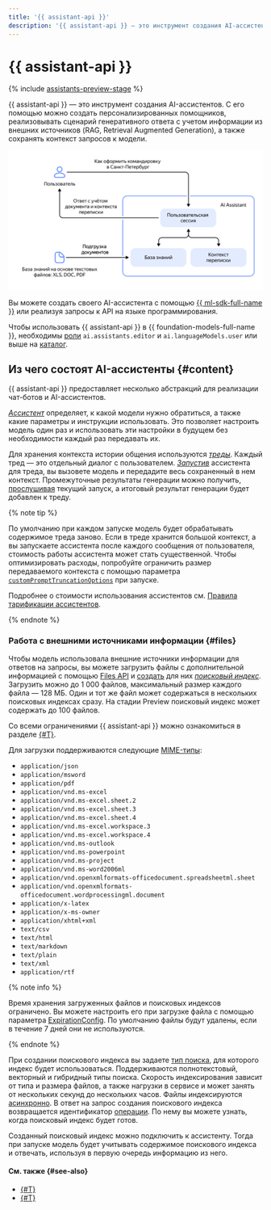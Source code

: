 ```yaml
---
title: '{{ assistant-api }}'
description: '{{ assistant-api }} — это инструмент создания AI-ассистентов.'
---
```


# {{ assistant-api }}

{% include [assistants-preview-stage](../../../_includes/foundation-models/assistants-preview-stage.md) %}

{{ assistant-api }} — это инструмент создания AI-ассистентов. С его помощью можно создать персонализированных помощников, реализовывать сценарий генеративного ответа с учетом информации из внешних источников (RAG, Retrieval Augmented Generation), а также сохранять контекст запросов к модели.

![ai-assistant](../../../_assets/foundation-models/ai-assistant.svg)

Вы можете создать своего AI-ассистента с помощью [{{ ml-sdk-full-name }}](../../sdk/index.md) или реализуя запросы к API на языке программирования.

Чтобы использовать {{ assistant-api }} в {{ foundation-models-full-name }}, необходимы [роли](../../security/index.md#service-roles) `ai.assistants.editor` и `ai.languageModels.user` или выше на [каталог](../../../resource-manager/concepts/resources-hierarchy.md#folder).

## Из чего состоят AI-ассистенты {#content}

{{ assistant-api }} предоставляет несколько абстракций для реализации чат-ботов и AI-ассистентов. 

[_Ассистент_](../../assistants/api-ref/grpc/Assistant/index.md) определяет, к какой модели нужно обратиться, а также какие параметры и инструкции использовать. Это позволяет настроить модель один раз и использовать эти настройки в будущем без необходимости каждый раз передавать их.

Для хранения контекста истории общения используются [_треды_](../../threads/api-ref/grpc/index.md). Каждый тред — это отдельный диалог с пользователем. [_Запустив_](../../runs/api-ref/grpc/index.md) ассистента для треда, вы вызовете модель и передадите весь сохраненный в нем контекст. Промежуточные результаты генерации можно получить, [прослушивая](../../runs/api-ref/grpc/Run/listen.md) текущий запуск, а итоговый результат генерации будет добавлен к треду. 

{% note tip %}

По умолчанию при каждом запуске модель будет обрабатывать содержимое треда заново. Если в треде хранится большой контекст, а вы запускаете ассистента после каждого сообщения от пользователя, стоимость работы ассистента может стать существенной. Чтобы оптимизировать расходы, попробуйте ограничить размер передаваемого контекста с помощью параметра [`customPromptTruncationOptions`](../../runs/api-ref/grpc/Run/create.md) при запуске.

Подробнее о стоимости использования ассистентов см. [Правила тарификации ассистентов](../../pricing.md#rules-assistant).

{% endnote %}

### Работа с внешними источниками информации {#files}

Чтобы модель использовала внешние источники информации для ответов на запросы, вы можете загрузить файлы с дополнительной информацией с помощью [Files API](../../files/api-ref/grpc/index.md) и [создать](../../searchindex/api-ref/grpc/SearchIndex/create.md) для них [_поисковый индекс_](./search-index.md). Загрузить можно до 1 000 файлов, максимальный размер каждого файла — 128 МБ. Один и тот же файл может содержаться в нескольких поисковых индексах сразу. На стадии Preview поисковый индекс может содержать до 100 файлов.

Со всеми ограничениями {{ assistant-api }} можно ознакомиться в разделе [{#T}](../limits.md).

Для загрузки поддерживаются следующие [MIME-типы](https://en.wikipedia.org/wiki/Media_type): 

* `application/json`
* `application/msword`
* `application/pdf`
* `application/vnd.ms-excel`
* `application/vnd.ms-excel.sheet.2`
* `application/vnd.ms-excel.sheet.3`
* `application/vnd.ms-excel.sheet.4`
* `application/vnd.ms-excel.workspace.3`
* `application/vnd.ms-excel.workspace.4`
* `application/vnd.ms-outlook`
* `application/vnd.ms-powerpoint`
* `application/vnd.ms-project`
* `application/vnd.ms-word2006ml`
* `application/vnd.openxmlformats-officedocument.spreadsheetml.sheet`
* `application/vnd.openxmlformats-officedocument.wordprocessingml.document`
* `application/x-latex`
* `application/x-ms-owner`
* `application/xhtml+xml`
* `text/csv`
* `text/html`
* `text/markdown`
* `text/plain`
* `text/xml`
* `application/rtf`

{% note info %}

Время хранения загруженных файлов и поисковых индексов ограничено. Вы можете настроить его при загрузке файла с помощью параметра [ExpirationConfig](../../files/api-ref/grpc/File/create.md#yandex.cloud.ai.common.ExpirationConfig). По умолчанию файлы будут удалены, если в течение 7 дней они не используются.

{% endnote %}

При создании поискового индекса вы задаете [тип поиска](./search-index.md#search-types), для которого индекс будет использоваться. Поддерживаются полнотекстовый, векторный и гибридный типы поиска. Скорость индексирования зависит от типа и размера файлов, а также нагрузки в сервисе и может занять от нескольких секунд до нескольких часов. Файлы индексируются [асинхронно](../index.md#working-mode). В ответ на запрос создания поискового индекса возвращается идентификатор [операции](../../../api-design-guide/concepts/async.md). По нему вы можете узнать, когда поисковый индекс будет готов.

Созданный поисковый индекс можно подключить к ассистенту. Тогда при запуске модель будет учитывать содержимое поискового индекса и отвечать, используя в первую очередь информацию из него. 

#### См. также {#see-also}

* [{#T}](../../operations/assistant/create.md)
* [{#T}](../../operations/assistant/create-with-searchindex.md)